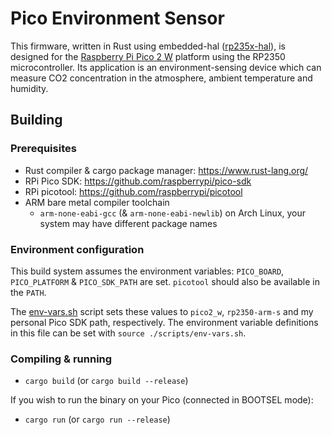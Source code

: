 # Pico Environment Sensor

This firmware, written in Rust using embedded-hal ([rp235x-hal](https://crates.io/crates/rp235x-hal)), is designed for the [Raspberry Pi Pico 2 W](https://www.raspberrypi.com/documentation/microcontrollers/pico-series.html#pico2w-technical-specification) platform using the RP2350 microcontroller. Its application is an environment-sensing device which can measure CO2 concentration in the atmosphere, ambient temperature and humidity. 

## Building

### Prerequisites

- Rust compiler & cargo package manager: https://www.rust-lang.org/
- RPi Pico SDK: https://github.com/raspberrypi/pico-sdk
- RPi picotool: https://github.com/raspberrypi/picotool
- ARM bare metal compiler toolchain
    - `arm-none-eabi-gcc` (& `arm-none-eabi-newlib`) on Arch Linux, your system may have different package names

### Environment configuration

This build system assumes the environment variables: `PICO_BOARD`, `PICO_PLATFORM` & `PICO_SDK_PATH` are set. `picotool` should also be available in the `PATH`.

The [env-vars.sh](./scripts/env-vars.sh) script sets these values to `pico2_w`, `rp2350-arm-s` and my personal Pico SDK path, respectively. The environment variable definitions in this file can be set with `source ./scripts/env-vars.sh`.

### Compiling & running

- `cargo build` (or `cargo build --release`)

If you wish to run the binary on your Pico (connected in BOOTSEL mode):

- `cargo run` (or `cargo run --release`)
